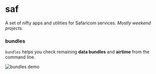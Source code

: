 # saf 

A set of nifty apps and utilities for Safaricom services. _Mostly weekend projects._

### bundles
`bundles` helps you check remaining __data bundles__ and __airtime__ from the command line.

![bundles demo](https://cloud.githubusercontent.com/assets/2271973/24074252/153d4512-0c16-11e7-8823-d28d095fd82c.gif)
